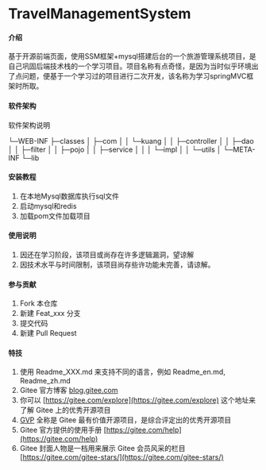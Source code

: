 # TravelManagementSystem

#### 介绍
基于开源前端页面，使用SSM框架+mysql搭建后台的一个旅游管理系统项目，是自己巩固后端技术栈的一个学习项目。项目名称有点奇怪，是因为当时似乎环境出了点问题，便基于一个学习过的项目进行二次开发，该名称为学习springMVC框架时所取。

#### 软件架构
软件架构说明

└─WEB-INF
├─classes
│  ├─com
│  │  └─kuang
│  │      ├─controller
│  │      ├─dao
│  │      ├─filter
│  │      ├─pojo
│  │      ├─service
│  │      │  └─impl
│  │      └─utils
│  └─META-INF
└─lib
#### 安装教程

1.  在本地Mysql数据库执行sql文件
2.  启动mysql和redis
3.  加载pom文件加载项目

#### 使用说明

1.  因还在学习阶段，该项目或尚存在许多逻辑漏洞，望谅解
2.  因技术水平与时间限制，该项目尚存些许功能未完善，请谅解。


#### 参与贡献

1.  Fork 本仓库
2.  新建 Feat_xxx 分支
3.  提交代码
4.  新建 Pull Request


#### 特技

1.  使用 Readme\_XXX.md 来支持不同的语言，例如 Readme\_en.md, Readme\_zh.md
2.  Gitee 官方博客 [blog.gitee.com](https://blog.gitee.com)
3.  你可以 [https://gitee.com/explore](https://gitee.com/explore) 这个地址来了解 Gitee 上的优秀开源项目
4.  [GVP](https://gitee.com/gvp) 全称是 Gitee 最有价值开源项目，是综合评定出的优秀开源项目
5.  Gitee 官方提供的使用手册 [https://gitee.com/help](https://gitee.com/help)
6.  Gitee 封面人物是一档用来展示 Gitee 会员风采的栏目 [https://gitee.com/gitee-stars/](https://gitee.com/gitee-stars/)
